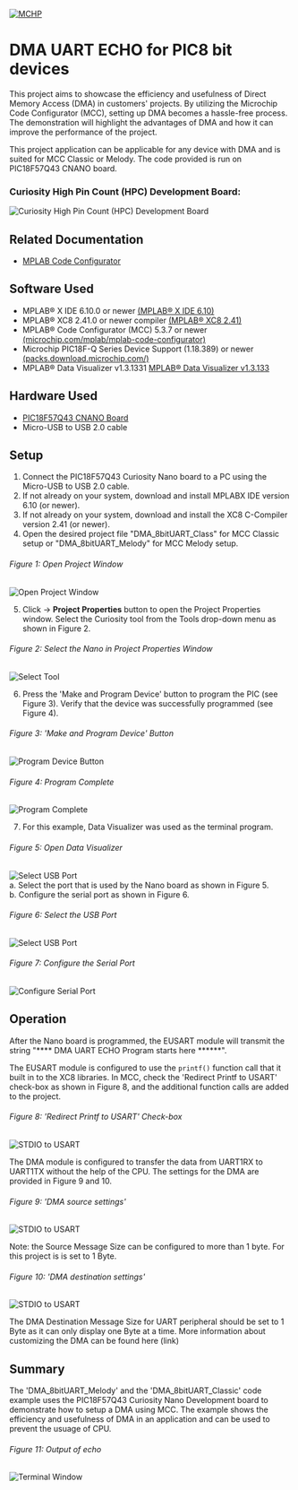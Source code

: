 <!-- Please do not change this logo with link -->

[![MCHP](images/microchip.png)](https://www.microchip.com)

# DMA UART ECHO for PIC8 bit devices

This project aims to showcase the efficiency and usefulness of Direct Memory Access (DMA) in customers' projects. By utilizing the Microchip Code Configurator (MCC), setting up DMA becomes a hassle-free process. The demonstration will highlight the advantages of DMA and how it can improve the performance of the project. 

This project application can be applicable for any device with DMA and is suited for MCC Classic or Melody. The code provided is run on PIC18F57Q43 CNANO board.

### Curiosity High Pin Count (HPC) Development Board:
![Curiosity High Pin Count (HPC) Development Board](images/pic18f57q43.PNG)

## Related Documentation

- [MPLAB Code Configurator](https://www.microchip.com/en-us/development-tools-tools-and-software/embedded-software-center/mplab-code-configurator)


## Software Used

- MPLAB® X IDE 6.10.0 or newer [(MPLAB® X IDE 6.10)](https://www.microchip.com/en-us/development-tools-tools-and-software/mplab-x-ide?utm_source=GitHub&utm_medium=TextLink&utm_campaign=MCU8_MMTCha_MPAE_Examples&utm_content=pic18f57q43-dma-uart-echo-mplab-mcc-github)
- MPLAB® XC8 2.41.0 or newer compiler [(MPLAB® XC8 2.41)](https://www.microchip.com/en-us/development-tools-tools-and-software/mplab-xc-compilers?utm_source=GitHub&utm_medium=TextLink&utm_campaign=MCU8_MMTCha_MPAE_Examples&utm_content=pic18f57q43-dma-uart-echo-mplab-mcc-github)
- MPLAB® Code Configurator (MCC) 5.3.7 or newer [(microchip.com/mplab/mplab-code-configurator)](https://www.microchip.com/mplab/mplab-code-configurator)
- Microchip PIC18F-Q Series Device Support (1.18.389) or newer [(packs.download.microchip.com/)](https://packs.download.microchip.com/)
- MPLAB® Data Visualizer v1.3.1331 [MPLAB®  Data Visualizer v1.3.133](https://www.microchip.com/en-us/tools-resources/debug/mplab-data-visualizer)

## Hardware Used

- [PIC18F57Q43 CNANO Board](https://www.microchip.com/en-us/development-tool/DM164150)
- Micro-USB to USB 2.0 cable



## Setup

1. Connect the PIC18F57Q43 Curiosity Nano board to a PC using the Micro-USB to USB 2.0 cable.
2. If not already on your system, download and install MPLABX IDE version 6.10 (or newer).
3. If not already on your system, download and install the XC8 C-Compiler version 2.41 (or newer).
4. Open the desired project file "DMA_8bitUART_Class" for MCC Classic setup or "DMA_8bitUART_Melody" for MCC Melody setup.

  ###### Figure 1: Open Project Window
  ![Open Project Window](images/openproj.PNG)

5. Click -> **Project Properties** button to open the Project Properties window. Select the Curiosity tool from the Tools drop-down menu as shown in Figure 2.

  ###### Figure 2: Select the Nano in Project Properties Window
  ![Select Tool](images/projprop.PNG)

6. Press the 'Make and Program Device' button to program the PIC (see Figure 3). Verify that the device was successfully programmed (see Figure 4).

  ###### Figure 3: 'Make and Program Device' Button
  ![Program Device Button](images/build.PNG)

  ###### Figure 4: Program Complete
  ![Program Complete](images/progcomplete.PNG)

7. For this example, Data Visualizer was used as the terminal program.
  ###### Figure 5: Open Data Visualizer
  ![Select USB Port](images/opendv.PNG)   
  a. Select the port that is used by the Nano board as shown in Figure 5. <br />
  b. Configure the serial port as shown in Figure 6. <br />
  ###### Figure 6: Select the USB Port
  ![Select USB Port](images/portselection.PNG)

  ###### Figure 7: Configure the Serial Port
  ![Configure Serial Port](images/serialsetup.PNG)


## Operation
After the Nano board is programmed, the EUSART module will transmit the string "**** DMA UART ECHO Program starts here  ******".

The EUSART module is configured to use the `printf()` function call that it built in to the XC8 libraries. In MCC, check the 'Redirect Printf to USART' check-box as shown in Figure 8, and the additional function calls are added to the project. 

  ###### Figure 8: 'Redirect Printf to USART' Check-box
  ![STDIO to USART](images/STDIO2USART.PNG)

The DMA module is configured to transfer the data from UART1RX to UART1TX without the help of the CPU. The settings for the DMA are provided in Figure 9 and 10.

  ###### Figure 9: 'DMA source settings' 
  ![STDIO to USART](images/dmasource.PNG)

Note: the Source Message Size can be configured to more than 1 byte. For this project is is set to 1 Byte.

  ###### Figure 10: 'DMA destination settings' 
  ![STDIO to USART](images/dmadestination.PNG)

The DMA Destination Message Size for UART peripheral should be set to 1 Byte as it can only display one Byte at a time. More information about customizing the DMA can be found here (link)  
## Summary
The 'DMA_8bitUART_Melody' and the 'DMA_8bitUART_Classic' code example uses the PIC18F57Q43 Curiosity Nano Development board to demonstrate how to setup a DMA using MCC. The example shows the efficiency and usefulness of DMA in an application and can be used to prevent the usuage of CPU.

###### Figure 11: Output of echo
![Terminal Window](images/output.PNG)